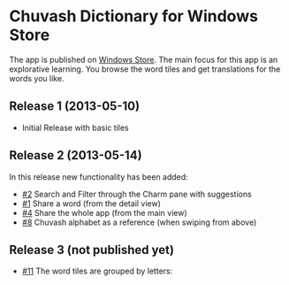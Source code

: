 Chuvash Dictionary for Windows Store
============

The app is published on [Windows Store](http://bit.ly/ZQ2fDM). The main focus for this app is an explorative learning. You browse the word tiles and get translations for the words you like.

## Release 1 (2013-05-10) ##

- Initial Release with basic tiles

## Release 2 (2013-05-14) ##
In this release new functionality has been added:

- [#2](/mirontoli/chuvash-dict/issues/2) Search and Filter through the Charm pane with suggestions
- [#1](/mirontoli/chuvash-dict/issues/1) Share a word (from the detail view) 
- [#4](/mirontoli/chuvash-dict/issues/4) Share the whole app (from the main view)
- [#8](/mirontoli/chuvash-dict/issues/8) Chuvash alphabet as a reference (when swiping from above)

## Release 3 (not published yet) ##

- [#11](/mirontoli/chuvash-dict/issues/2) The word tiles are grouped by letters: